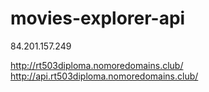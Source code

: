 # movies-explorer-api

84.201.157.249

http://rt503diploma.nomoredomains.club/
http://api.rt503diploma.nomoredomains.club/
